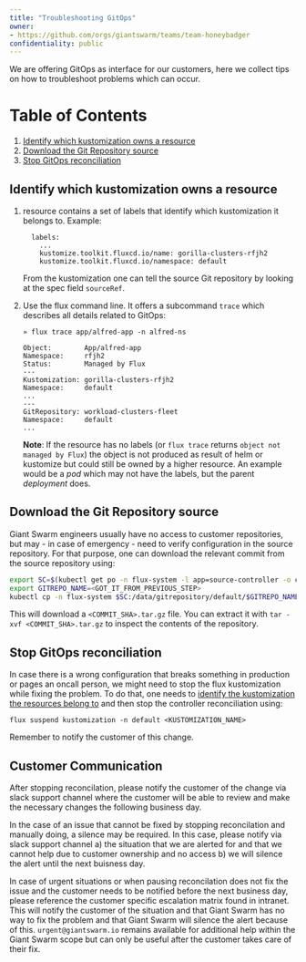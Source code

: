 ```yaml
---
title: "Troubleshooting GitOps"
owner:
- https://github.com/orgs/giantswarm/teams/team-honeybadger
confidentiality: public
---
```


We are offering GitOps as interface for our customers, here we collect tips on how to troubleshoot problems which can occur. 

# Table of Contents
1. [Identify which kustomization owns a resource](#identify-which-kustomization-owns-a-resource)
2. [Download the Git Repository source](#download-the-git-repository-source)
3. [Stop GitOps reconciliation](#stop-gitops-reconciliation)


## Identify which kustomization owns a resource

1. resource contains a set of labels that identify which kustomization it belongs to. Example:

    ```
      labels:
        ...
        kustomize.toolkit.fluxcd.io/name: gorilla-clusters-rfjh2
        kustomize.toolkit.fluxcd.io/namespace: default
    ```
    
    From the kustomization one can tell the source Git repository by looking at the spec field `sourceRef`.

2. Use the flux command line. It offers a subcommand `trace` which describes all details related to GitOps:

    ```
    » flux trace app/alfred-app -n alfred-ns
    
    Object:        App/alfred-app
    Namespace:     rfjh2
    Status:        Managed by Flux
    ---
    Kustomization: gorilla-clusters-rfjh2
    Namespace:     default
    ...
    ---
    GitRepository: workload-clusters-fleet
    Namespace:     default
    ...
    ```
    
    __Note__: If the resource has no labels (or `flux trace` returns `object not managed by Flux`) the object is not produced as result of helm or kustomize but could still be owned by a higher resource. An example would be a *pod* which may not have the labels, but the parent *deployment* does.

## Download the Git Repository source

Giant Swarm engineers usually have no access to customer repositories, but may - in case of emergency - need to verify configuration in the source repository. For that purpose, one can download the relevant commit from the source repository using:

```sh
export SC=$(kubectl get po -n flux-system -l app=source-controller -o custom-columns=NAME:.metadata.name --no-headers)
export GITREPO_NAME=<GOT_IT_FROM_PREVIOUS_STEP>
kubectl cp -n flux-system $SC:/data/gitrepository/default/$GITREPO_NAME/ .
```

This will download a `<COMMIT_SHA>.tar.gz` file. You can extract it with `tar -xvf <COMMIT_SHA>.tar.gz` to inspect the contents of the repository.

## Stop GitOps reconciliation

In case there is a wrong configuration that breaks something in production or pages an oncall person, we might need to stop the flux kustomization while fixing the problem. To do that, one needs to [identify the kustomization the resources belong to](#identify-which-kustomization-owns-a-resource) and then stop the controller reconciliation using:

```
flux suspend kustomization -n default <KUSTOMIZATION_NAME>
```

Remember to notify the customer of this change.

## Customer Communication

After stopping reconcilation, please notify the customer of the change via slack support channel where the customer will be able to review and make the necessary changes the following business day. 

In the case of an issue that cannot be fixed by stopping reconcilation and manually doing, a silence may be required. In this case, please notify via slack support channel a) the situation that we are alerted for and that we cannot help due to customer ownership and no access b) we will silence the alert until the next buisness day.  

In case of urgent situations or when pausing reconcilation does not fix the issue and the customer needs to be notified before the next business day, please reference the customer specific escalation matrix found in intranet. This will notify the customer of the situation and that Giant Swarm has no way to fix the problem and that Giant Swarm will silence the alert because of this. `urgent@giantswarm.io` remains available for additional help within the Giant Swarm scope but can only be useful after the customer takes care of their fix. 
